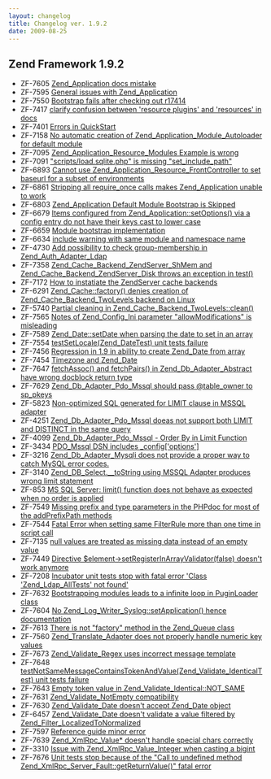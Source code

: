 ```yaml
---
layout: changelog
title: Changelog ver. 1.9.2
date: 2009-08-25
---
```


## Zend Framework 1.9.2

- ZF-7605	[Zend_Application docs mistake](/issue/browse/ZF-7605)
- ZF-7595	[General issues with Zend_Application](/issue/browse/ZF-7595)
- ZF-7550	[Bootstrap fails after checking out r17414](/issue/browse/ZF-7550)
- ZF-7417	[clarify confusion between 'resource plugins' and 'resources' in docs](/issue/browse/ZF-7417)
- ZF-7401	[Errors in QuickStart](/issue/browse/ZF-7401)
- ZF-7158	[No automatic creation of Zend_Application_Module_Autoloader for default module](/issue/browse/ZF-7158)
- ZF-7095	[Zend_Application_Resource_Modules Example is wrong](/issue/browse/ZF-7095)
- ZF-7091	["scripts/load.sqlite.php" is missing "set_include_path"](/issue/browse/ZF-7091)
- ZF-6893	[Cannot use Zend_Application_Resource_FrontController to set baseurl for a subset of environments ](/issue/browse/ZF-6893)
- ZF-6861	[Stripping all require_once calls makes Zend_Application unable to work](/issue/browse/ZF-6861)
- ZF-6803	[Zend_Application Default Module Bootstrap is Skipped](/issue/browse/ZF-6803)
- ZF-6679	[Items configured from Zend_Application::setOptions() via a config entry do not have their keys cast to lower case](/issue/browse/ZF-6679)
- ZF-6659	[Module bootstrap implementation](/issue/browse/ZF-6659)
- ZF-6634	[include warning with same module and namespace name](/issue/browse/ZF-6634)
- ZF-4730	[Add possibility to check group-membership in Zend_Auth_Adapter_Ldap](/issue/browse/ZF-4730)
- ZF-7358	[Zend_Cache_Backend_ZendServer_ShMem and Zend_Cache_Backend_ZendServer_Disk throws an exception in test()](/issue/browse/ZF-7358)
- ZF-7172	[How to instatiate the ZendServer cache backends](/issue/browse/ZF-7172)
- ZF-6291	[Zend_Cache::factory() denies creation of Zend_Cache_Backend_TwoLevels backend on Linux](/issue/browse/ZF-6291)
- ZF-5740	[Partial cleaning in Zend_Cache_Backend_TwoLevels::clean()](/issue/browse/ZF-5740)
- ZF-7565	[Notes of Zend_Config_Ini parameter "allowModifications" is misleading](/issue/browse/ZF-7565)
- ZF-7589	[Zend_Date::setDate when parsing the date to set in an array](/issue/browse/ZF-7589)
- ZF-7554	[testSetLocale(Zend_DateTest) unit tests failure](/issue/browse/ZF-7554)
- ZF-7456	[Regression in 1.9 in ability to create Zend_Date from array](/issue/browse/ZF-7456)
- ZF-7454	[Timezone and Zend_Date](/issue/browse/ZF-7454)
- ZF-7647	[fetchAssoc() and fetchPairs() in Zend_Db_Adapter_Abstract have wrong docblock return type](/issue/browse/ZF-7647)
- ZF-7629	[Zend_Db_Adapter_Pdo_Mssql should pass @table_owner to sp_pkeys](/issue/browse/ZF-7629)
- ZF-5823	[Non-optimized SQL generated for LIMIT clause in MSSQL adapter](/issue/browse/ZF-5823)
- ZF-4251	[Zend_Db_Adapter_Pdo_Mssql doeas not support both LIMIT and DISTINCT in the same query](/issue/browse/ZF-4251)
- ZF-4099	[Zend_Db_Adapter_Pdo_Mssql - Order By in Limit Function](/issue/browse/ZF-4099)
- ZF-3434	[PDO_Mssql DSN includes _config['options']](/issue/browse/ZF-3434)
- ZF-3216	[Zend_Db_Adapter_Mysqli does not provide a proper way to catch MySQL error codes.](/issue/browse/ZF-3216)
- ZF-3140	[ Zend_DB_Select.__toString using MSSQL Adapter produces wrong limit statement](/issue/browse/ZF-3140)
- ZF-853	[MS SQL Server:  limit() function does not behave as expected when no order is applied](/issue/browse/ZF-853)
- ZF-7549	[Missing prefix and type parameters in the PHPdoc for most of the addPrefixPath methods](/issue/browse/ZF-7549)
- ZF-7544	[Fatal Error when setting same FilterRule more than one time in script call](/issue/browse/ZF-7544)
- ZF-7135	[null values are treated as missing data instead of an empty value](/issue/browse/ZF-7135)
- ZF-7449	[Directive $element->setRegisterInArrayValidator(false) doesn't work anymore](/issue/browse/ZF-7449)
- ZF-7208	[Incubator unit tests stop with fatal error 'Class 'Zend_Ldap_AllTests' not found'](/issue/browse/ZF-7208)
- ZF-7632	[Bootstrapping modules leads to a infinite loop in PuginLoader class](/issue/browse/ZF-7632)
- ZF-7604	[No Zend_Log_Writer_Syslog::setApplication() hence documentation](/issue/browse/ZF-7604)
- ZF-7613	[There is not "factory" method in the Zend_Queue class](/issue/browse/ZF-7613)
- ZF-7560	[Zend_Translate_Adapter does not properly handle numeric key values](/issue/browse/ZF-7560)
- ZF-7673	[Zend_Validate_Regex uses incorrect message template](/issue/browse/ZF-7673)
- ZF-7648	[testNotSameMessageContainsTokenAndValue(Zend_Validate_IdenticalTest) unit tests failure](/issue/browse/ZF-7648)
- ZF-7643	[Empty token value in Zend_Validate_Identical::NOT_SAME](/issue/browse/ZF-7643)
- ZF-7631	[Zend_Validate_NotEmpty compatibility](/issue/browse/ZF-7631)
- ZF-7630	[Zend_Validate_Date doesn't accept Zend_Date object](/issue/browse/ZF-7630)
- ZF-6457	[Zend_Validate_Date doesn't validate a value filtered by Zend_Filter_LocalizedToNormalized](/issue/browse/ZF-6457)
- ZF-7597	[Reference guide minor error](/issue/browse/ZF-7597)
- ZF-7639	[Zend_XmlRpc_Value* doesn't handle special chars correctly](/issue/browse/ZF-7639)
- ZF-3310	[Issue with Zend_XmlRpc_Value_Integer when casting a bigint](/issue/browse/ZF-3310)
- ZF-7676	[Unit tests stop because of the "Call to undefined method Zend_XmlRpc_Server_Fault::getReturnValue()" fatal error](/issue/browse/ZF-7676)
